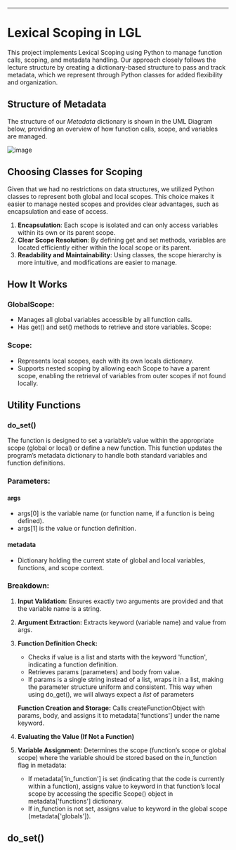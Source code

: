 ---
# Lexical Scoping in LGL

This project implements Lexical Scoping using Python to manage function calls, scoping, and metadata handling. Our approach closely follows the lecture structure by creating a dictionary-based structure to pass and track metadata, which we represent through Python classes for added flexibility and organization.

## Structure of Metadata
The structure of our _Metadata_ dictionary is shown in the UML Diagram below, providing an overview of how function calls, scope, and variables are managed.

![image](https://github.com/user-attachments/assets/d618d13a-93d5-4499-9866-3bd169ab771f)

## Choosing Classes for Scoping
Given that we had no restrictions on data structures, we utilized Python classes to represent both global and local scopes. This choice makes it easier to manage nested scopes and provides clear advantages, such as encapsulation and ease of access.
1. **Encapsulation**: Each scope is isolated and can only access variables within its own or its parent scope.
2. **Clear Scope Resolution**: By defining get and set methods, variables are located efficiently either within the local scope or its parent.
3. **Readability and Maintainability**: Using classes, the scope hierarchy is more intuitive, and modifications are easier to manage.
   
## How It Works
### GlobalScope:
- Manages all global variables accessible by all function calls.
- Has get() and set() methods to retrieve and store variables.
Scope:

### Scope:
- Represents local scopes, each with its own locals dictionary.
- Supports nested scoping by allowing each Scope to have a parent scope, enabling the retrieval of variables from outer scopes if not found locally.


## Utility Functions
### **do_set()**
The function is designed to set a variable’s value within the appropriate scope (global or local) or define a new function. This function updates the program’s metadata dictionary to handle both standard variables and function definitions.
### Parameters:
#### args
- args[0] is the variable name (or function name, if a function is being defined).
- args[1] is the value or function definition.
#### metadata
- Dictionary holding the current state of global and local variables, functions, and scope context.

### Breakdown:
1. **Input Validation:** Ensures exactly two arguments are provided and that the variable name is a string.
2. **Argument Extraction:** Extracts keyword (variable name) and value from args.
3. **Function Definition Check:**
   - Checks if value is a list and starts with the keyword 'function', indicating a function definition.
   - Retrieves params (parameters) and body from value.
   - If params is a single string instead of a list, wraps it in a list, making the parameter structure uniform and consistent. This way when using do_get(), we will always expect a _list_ of parameters
   
   **Function Creation and Storage:** Calls createFunctionObject with params, body, and assigns it to metadata['functions'] under the name keyword. 
4. **Evaluating the Value (If Not a Function)**
5. **Variable Assignment:**
   Determines the scope (function’s scope or global scope) where the variable should be stored based on the in_function flag in metadata:
   - If metadata['in_function'] is set (indicating that the code is currently within a function), assigns value to keyword in that function’s local scope by accessing the specific Scope() object in metadata['functions'] dictionary.
   - If in_function is not set, assigns value to keyword in the global scope (metadata['globals']).


## **do_set()**
